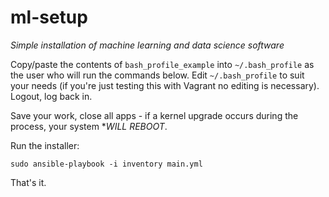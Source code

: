 # ml-setup

*Simple installation of machine learning and data science software*

Copy/paste the contents of `bash_profile_example` into `~/.bash_profile` as the user who will run the commands below. Edit `~/.bash_profile` to suit your needs (if you're just testing this with Vagrant no editing is necessary). Logout, log back in.

Save your work, close all apps - if a kernel upgrade occurs during the process, your system **WILL REBOOT*.

Run the installer:

```
sudo ansible-playbook -i inventory main.yml
```

That's it.
